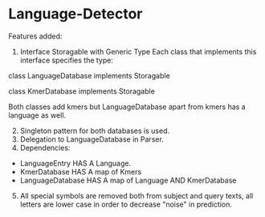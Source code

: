 # Language-Detector
Features added:
1. Interface Storagable with Generic Type <T>
Each class that implements this interface specifies the type:
  
class LanguageDatabase implements Storagable<LanguageEntry>
  
class KmerDatabase implements Storagable<Kmer> 

Both classes add kmers but LanguageDatabase apart from kmers has a language as well.
  
2. Singleton pattern for both databases is used.
3. Delegation to LanguageDatabase in Parser.
4. Dependencies:

- LanguageEntry HAS A Language.
- KmerDatabase HAS A map of Kmers
- LanguageDatabase HAS A map of Language AND KmerDatabase

5. All special symbols are removed both from subject and query texts, all 
letters are lower case in order to decrease "noise" in prediction.

